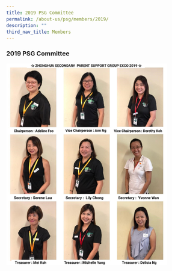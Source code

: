 ```yaml
---
title: 2019 PSG Committee
permalink: /about-us/psg/members/2019/
description: ""
third_nav_title: Members
---
```

### **2019 PSG Committee**
<img src="/images/psg%202019.jpg" style="width:85%">